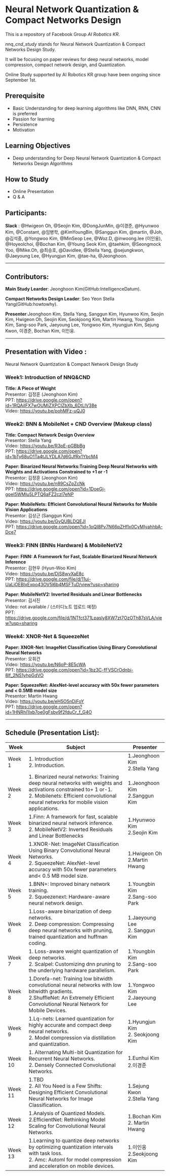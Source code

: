 # Neural Network Quantization & Compact Networks Design

This is a repository of Facebook Group *AI Robotics KR*.<br>

*nnq_cnd_study* stands for Neural Network Quantization &amp; Compact Networks Design Study.

It will be focusing on paper reviews for deep neural networks, model compression, compact network design, and Quantization.

Online Study supported by AI Robotics KR group have been ongoing since September 1st.

## Prerequisite

- Basic Understanding for deep learning algorithms like DNN, RNN, CNN is preferred
- Passion for learning
- Persistence
- Motivation


## Learning Objectives

- Deep understanding for Deep Neural Network Quantization & Compact Networks Design Algorithms


## How to Study

- Online Presentation
- Q & A

## Participants:

**Slack** : @Hwigeon Oh, @Seojin Kim, @DongJunMin, @이경준, @Hyunwoo Kim, @Constant, @임병학, @KimYoungBin, @Sanggun Kim, @martin, @Joh, @김석중, @Yongwoo Kim, @MinSeop Lee, @Woz.D, @inwoong.lee (이인웅), @Hoyeolchoi, @Bochan Kim, @Young Seok Kim, @taehkim, @Seongmock Yoo, @Mike.Oh, @최승호, @Davidlee, @Stella Yang, @sejungkwon, @Jaeyoung Lee, @Hyungjun Kim, @tae-ha, @Jeonghoon.

------------------------------------

## Contributors:

**Main Study Learder**: Jeonghoon Kim(GitHub:IntelligenceDatum).

**Compact Networks Design Leader**: Seo Yeon Stella Yang(GitHub:howtowhy).

**Presenter**:Jeonghoon Kim, Stella Yang, Sanggun Kim, Hyunwoo Kim, Seojin Kim, Hwigeon Oh, Seojin Kim, Seokjoong Kim, Martin Hwang, Youngbin Kim, Sang-soo Park, Jaeyoung Lee, Yongwoo Kim, Hyungjun Kim, Sejung Kwon, 이경준, Bochan Kim, 이인웅. 

------------------------------------

## Presentation with Video :

Neural Network Quantization & Compact Network Design Study

### Week1: Introduction of NNQ&CND
**Title: A Piece of Weight**  
Presentor: 김정훈 (Jeonghoon Kim)  
PPT: https://drive.google.com/open?id=1RQAiIFX7wOUMiZXPCIZbXb_6DtLlV38e  
Video: https://youtu.be/pohMFz-uQJ0  


### Week2: BNN & MobileNet + CND Overview (Makeup class)  
**Title: Compact Network Design Overview**  
Presentor: Stella Yang  
Video: https://youtu.be/R3pE-pGBbBg  
PPT: https://drive.google.com/open?id=1bTy68uO1Ta4tJLYDLA7d6GJfRx1YbcM4  

**Paper: Binarized Neural Networks:Training Deep Neural Networks with Weights and Activations Constrained to +1 or -1**  
Presentor: 김정훈 (Jeonghoon Kim)  
Video:  https://youtu.be/n89CsZpZcNk  
PPT:  https://drive.google.com/open?id=1DoeGj-goeI5WMIu5LPTQ6aFZ2czl7eNP  

**Paper: MobileNets: Efficient Convolutional Neural Networks for Mobile Vision Applications**  
Presentor:  김상근 (Sanggun Kim)  
Video: https://youtu.be/GyQUBLDQEJI  
PPT: https://drive.google.com/open?id=1oQI8Pv7N66pZHflx0CyMIyahhbA-Dce7  
  
### Week3: FINN (BNNs Hardware) & MobileNetV2  
**Paper: FINN: A Framework for Fast, Scalable Binarized Neural Network Inference**  
Presentor: 김현우 (Hyun-Woo Kim)  
Video:  https://youtu.be/DjS8wvXaE8c  
PPT:  https://drive.google.com/file/d/11uj-UaLiOEBIxExpo43OV5l6b4MSFTuD/view?usp=sharing  

**Paper: MobileNetV2: Inverted Residuals and Linear Bottlenecks**   
Presentor:  김서진  
Video: not available / (스터디노트 업로드 예정)  
PPT: https://drive.google.com/file/d/1NTfct371Lpasly8XW7zt7OzOTh87sVLA/view?usp=sharing  

### Week4: XNOR-Net & SqueezeNet    
**Paper: XNOR-Net: ImageNet Classification Using Binary Convolutional Neural Networks**  
Presentor: 오휘건  
Video:  https://youtu.be/N6oP-8E5cWA   
PPT:  https://drive.google.com/open?id=1bz3C-fFVSCrOdnbi-8lf_2NS1yhpGdVO  

**Paper: SqueezeNet: AlexNet-level accuracy with 50x fewer parameters and < 0.5MB model size**  
Presentor:  Martin Hwang  
Video: https://youtu.be/eH5O5nDiFoY  
PPT: https://drive.google.com/open?id=1HNRhl1lxb7oe0gFsbv9f2fduCr_f_G4O  



------------------------------------
## Schedule (Presentation List):

| Week         | Subject                                                                                            | Presenter       |
|--------------|----------------------------------------------------------------------------------------------------|-----------------|
| Week 1  |1. Introduction <br /> 2. Introduction. |  1.Jeonghoon Kim<br />2.Stella Yang|
| Week 2  |1. Binarized neural networks: Training deep neural networks with weights and activations constrained to+ 1 or-1.<br /> 2. Mobilenets: Efficient convolutional neural networks for mobile vision applications. |1.Jeonghoon Kim<br />2.Sanggun Kim|
| Week 3  |1.Finn: A framework for fast, scalable binarized neural network inference.<br />2. MobileNetV2: Inverted Residuals and Linear Bottlenecks| 1.Hyunwoo Kim<br />2.Seojin Kim  |
| Week 4  |1.XNOR-Net: ImageNet Classification Using Binary Convolutional Neural Networks.<br />2. SqueezeNet: AlexNet-level accuracy with 50x fewer parameters and< 0.5 MB model size. |1.Hwigeon Oh<br />2.Martin Hwang |
| Week 5  |1.BNN+: Improved binary network training.<br />2. Squeezenext: Hardware-aware neural network design. |1.Youngbin Kim<br /> 2.Sang-soo Park|
| Week 6  |1.Loss-aware binarization of deep networks.<br />	2. Deep compression: Compressing deep neural networks with pruning, trained quantization and huffman coding.|1.Jaeyoung Lee<br />2.	Sanggun Kim|
| Week 7  |1. Loss-aware weight quantization of deep networks.<br />2. Scalpel: Customizing dnn pruning to the underlying hardware parallelism.|1.Youngbin Kim<br />2.Sang-soo Park|
| Week 8  |1.Dorefa-net: Training low bitwidth convolutional neural networks with low bitwidth gradients.<br />2.ShuffleNet: An Extremely Efficient Convolutional Neural Network for Mobile Devices.|1.Yongwoo Kim<br />2.Jaeyoung Lee|
| Week 9  |1.Lq-nets: Learned quantization for highly accurate and compact deep neural networks.<br />2. Model compression via distillation and quantization.|1.Hyungjun Kim<br />2. Seokjoong Kim|
| Week 10  |1. Alternating Multi-bit Quantization for Recurrent Neural Networks.<br />	2. Densely Connected Convolutional Networks.|1.Eunhui Kim<br />2.이경준|
| Week 11  |1.TBD<br />2. All You Need is a Few Shifts: Designing Efficient Convolutional Neural Networks for Image Classification.|1.Sejung Kwon<br />2.Stella Yang|
| Week 12  |1.Analysis of Quantized Models.<br />2.EfficientNet: Rethinking Model Scaling for Convolutional Neural Networks.	|1.Bochan Kim<br />2.	Martin Hwang|    
| Week 13  |1.Learning to quantize deep networks by optimizing quantization intervals with task loss.<br />2. Amc: Automl for model compression and acceleration on mobile devices.|1.이인웅<br />2.Seokjoong Kim|
